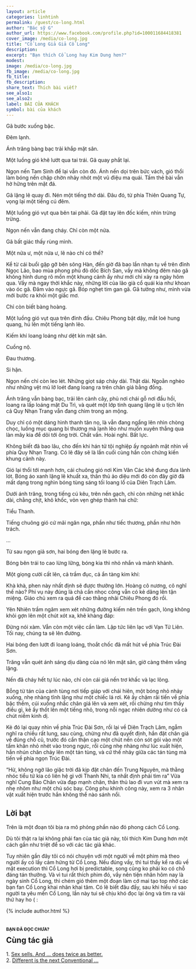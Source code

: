 ```yaml
---
layout: article
categories: linhtinh
permalink: /guest/co-long.html
author: "Bác sỹ G"
author_url: https://www.facebook.com/profile.php?id=100011684418381
cover_image: /media/co-long.jpg
title: "Cổ Long Giả Giả Cổ Long"
description: 
excerpt: "Bạn thích Cổ Long hay Kim Dung hơn?"
modest: 
image: /media/co-long.jpg
fb_image: /media/co-long.jpg
fb_title: 
fb_description: 
share_text: Thích bài viết?
see_also1: 
see_also2: 
label: BÀI CỦA KHÁCH
symbol: bài của khách
---
```


<style scoped>

.cover_image {
	background-color: #655;
	background-image: url('/media/co-long.jpg');
	background-position: center;
	background-repeat: no-repeat;
	height: 492px;
}

@media (max-width:1279px) {
	.cover_image {
		background-size: cover;
		height: 400px;
	}
}

@media (max-width:768px) {
	.cover_image {
		height: 280px;
	}
}

.page-header a {
background-color: #a02c2c;
opacity: 0.5;
}
h1 {
	font-size: 36px;
}
sup, sub {
	line-height:1;
}
sup::before {
	content: "["
}
sup::after {
	content: "]"
}
a.under {
	text-decoration: underline;
}

</style>

Gã bước xuống bậc.

Đêm lạnh.

Ánh trăng bàng bạc trải khắp mặt sân.

Một luồng gió khẽ lướt qua tai trái. Gã quay phắt lại.

Ngọn nến Tam Sinh để lại vẫn còn đó. Ánh nến dọi trên bức vách, gió thổi làm bóng nến chập chờn nhảy nhót một vũ điệu ma quái. Tấm thẻ bài vẫn hờ hững trên mặt đá.

Gã lặng lẽ quay đi. Nén một tiếng thở dài. Đâu đó, từ phía Thiên Quang Tự, vọng lại một tiếng cú đêm.

Một luồng gió vụt qua bên tai phải. Gã đặt tay lên đốc kiếm, nhìn trừng trừng.

Ngọn nến vẫn đang cháy. Chỉ còn một nửa.

Gã bất giác thấy rùng mình.


Một nửa ư, một nửa ư, lẽ nào chỉ có thế?

Kể từ cái buổi gặp gỡ bên sông Hàn, đến giờ đã bao lần nhạn tụ về trên đỉnh Ngọc Lão, bao mùa phong phủ đỏ dốc Bích San, vầy mà không đêm nào gã không hình dung rõ mồn một khung cảnh ấy như mới chỉ xảy ra ngày hôm qua. Vầy mà ngay thời khắc này, những lời của lão già cổ quái kia như khoan vào óc gã. Đâm vào ngực gã. Bóp nghẹt tim gan gã. Gã tưởng như, mình vừa mới bước ra khỏi một giấc mơ.

Chỉ còn biết bàng hoàng.

Một luồng gió vụt qua trên đỉnh đầu. Chiêu Phong bật dậy, mắt loé hung quang, hú lên một tiếng lạnh lẽo.
   
Kiếm khí loang loáng như dệt kín mặt sân.

Cuồng nộ.

Đau thương.

Si hận.

Ngọn nến chỉ còn leo lét. Những giọt sáp chảy dài. Thật dài. Ngoằn nghèo như những vệt mủ lở loét đang loang ra trên chân giá bằng đồng.

Ánh trăng vẫn bàng bạc, trải lên cành cây, phủ nơi chái gỗ nơi đầu hồi, loang ra lấp loáng mặt Du Trì, và quét một lớp tinh quang lặng lẽ u tịch lên cả Quy Nhạn Trang vẫn đang chìm trong an mộng.

Duy chỉ có một dáng hình thanh tân nọ, là vẫn đang ngẩng lên nhìn chòng chọc, luồng mục quang bi thương mà lạnh lẽo như muốn xuyên thẳng qua làn mây kia để dõi tới ông trời. Chất vấn. Hoài nghi. Bất lực.

Không biết đã bao lâu, cho đến khi hán tử tội nghiệp ấy ngoảnh mặt nhìn về phía Quy Nhạn Trang. Có lẽ đây sẽ là lần cuối cùng hắn còn chứng kiến khung cảnh này.

Gió lại thổi tới mạnh hơn, cái chuông gió nơi Kim Vân Các khẽ đung đưa lảnh lót. Bóng áo xanh lặng lẽ khuất xa, thân thủ ảo diệu mới đó còn đây giờ đã mất dạng trong nghìn bóng tùng sáng tối loang lổ của Diên Trạch Lâm.

Dưới ánh trăng, trong tiếng cú kêu, trên nền gạch, chỉ còn những nét khắc dài, chằng chịt, khô khốc, vỏn vẹn ghép thành hai chữ:

Tiểu Thanh.

Tiếng chuông gió cứ mãi ngân nga, phần như tiếc thương, phần như hờn trách.

...

Từ sau ngọn giả sơn, hai bóng đen lặng lẽ bước ra.

Bóng bên trái to cao lừng lững, bóng kia thì nhỏ nhắn và mảnh khảnh.

Một giọng cười cất lên, cả trầm đục, cả ẩn tàng kim khí:
 
Khà khà, phen này nhất định sẽ được thưởng lớn. Hoàng cô nương, cô nghĩ thế nào? Phi vụ này đúng là chả cần nhọc công vẫn có kẻ dâng lên tận miệng. Giáo chủ xem ra quá đề cao thằng nhãi Chiêu Phong đó rồi.

Yên Nhiên trầm ngâm xem xét những  đường kiếm nên trền gạch, lòng không khỏi gợn lên một chút xót xa, khẽ khàng đáp:

Đừng nói xàm. Vẫn còn một việc cần làm. Lập tức liên lạc với Vạn Tử  Liên. Tối nay, chúng ta sẽ lên đường.

Hai bóng đen lướt đi loang loáng, thoắt chốc đã mất hút về phía Trúc Đài Sơn.

Trăng vẫn quét ánh sáng dịu dàng của nó lên mặt sân, giờ càng thêm vắng lặng.

Nến đã cháy hết tự lúc nào, chỉ còn cái giá nến trơ khấc và lạc lõng.

Bỗng từ tán của cành tùng nơi tiếp giáp với chái hiên, một bóng nhỏ nhảy xuống, nhẹ nhàng tĩnh lặng như một chiếc lá rơi. Kẻ ấy chậm rãi tiến về phía bậc thềm, cúi xuống nhấc chân giá lên và xem xét, rồi chừng như tìm thấy điều gì, kẻ ấy thốt lên một tiếng nhỏ, trong nỗi ngạc nhiên dường như có cả chút niềm kinh dị.

Kẻ đó lại quay nhìn về phía Trúc Đài Sơn, rồi lại về Diên Trạch Lâm, ngẫm nghĩ ra chiều rất lung, sau cùng, chừng như đã quyết định, hắn đặt chân giá về đúng chỗ cũ, trước đó cẩn thận cạo một chút nến còn sót gói vào một tấm khăn nhỏ nhét vào trong ngực, rồi cũng nhẹ nhàng như lúc xuất hiện, hắn nhún chân chảy lên một tán tùng, và cứ thế nhảy giữa các tán tùng mà tiến về phía ngọn Trúc Đài.

“Hừ, không ngờ lão giặc trời đã kịp đặt chân đến Trung Nguyên, mà thằng nhóc tiểu tử kia có liên hệ gì với Thanh Nhi, ta nhất định phải tìm ra” Vừa nghĩ Cung Bảo Chân vừa đạp mạnh chân, thân thủ lao đi vun vút mà xem ra nhẹ nhõm như một chú sóc bay. Công phu khinh công này, xem ra 3 nhân vật xuất hiện trước hắn không thể nào sánh nổi.
 
## Lời bạt

Trên là một đoạn tôi bịa ra mô phỏng phần nào đó phong cách Cổ Long.

Dù tôi thật ra lại không phải fan của tác giả này, tôi thích Kim Dung hơn một cách gần như triệt để so với các tác giả khác.

Tuy nhiên gần đây tôi có nói chuyện với một người về một phim mà theo người ấy có lấy cảm hứng từ Cổ Long. Nếu đúng vầy, thì tui thấy kể ra dù về mặt execution thì Cổ Long hơi bị predictable, song cũng ko phải ko có chỗ đáng tán thưởng. Và vì tui rất thích phim đó, vầy nên tiện nhân hôm nay là ngày sinh Cổ Long, thì chém gió thêm một đoạn làm cớ mai tạo top  nhờ các bạn fan Cổ Long khai nhãn khai tâm. Có lẽ biết đâu đấy, sau khi hiểu vì sao người ta yêu mến Cổ Long, lần này tui sẽ chịu khó đọc lại ông và tìm ra vài thứ hay ho ( :

{% include author.html %}

<section class="recommend body-section" style="margin-bottom:2em">
<p style="padding-top: 1.5em;margin-bottom: -20px"><small><b>BẠN ĐÃ ĐỌC CHƯA?</b></small></p>
<h2>Cùng tác giả</h2>
<p>
1. <a href="/guest/crowd.html">Sex sells. And ... does twice as better.</a><br>
2. <a href="/guest/brexit.html">Different is the next Conventional ...</a><br>
</p>
</section>